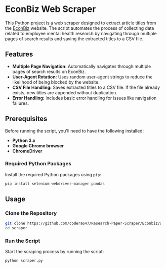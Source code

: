 # EconBiz Web Scraper

This Python project is a web scraper designed to extract article titles from the [EconBiz](https://www.econbiz.de/) website. The script automates the process of collecting data related to employee mental health research by navigating through multiple pages of search results and saving the extracted titles to a CSV file.

## Features

- **Multiple Page Navigation:** Automatically navigates through multiple pages of search results on EconBiz.
- **User-Agent Rotation:** Uses random user-agent strings to reduce the likelihood of being blocked by the website.
- **CSV File Handling:** Saves extracted titles to a CSV file. If the file already exists, new titles are appended without duplication.
- **Error Handling:** Includes basic error handling for issues like navigation failures.

## Prerequisites

Before running the script, you'll need to have the following installed:

- **Python 3.x**
- **Google Chrome browser**
- **ChromeDriver**

### Required Python Packages

Install the required Python packages using `pip`:

```bash
pip install selenium webdriver-manager pandas
```
## Usage

### Clone the Repository

```bash
git clone https://github.com/codera647/Research-Paper-Scraper/Econbiz/scraper.git
cd scraper
```

### Run the Script

Start the scraping process by running the script:

```bash
python scraper.py
